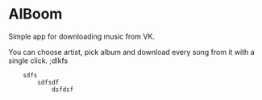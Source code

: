 # AlBoom
Simple app for downloading music from VK.

You can choose artist, pick album and download every song from it with 
a single click. 
	;dlkfs
		
		sdfs
			sdfsdf
				dsfdsf
